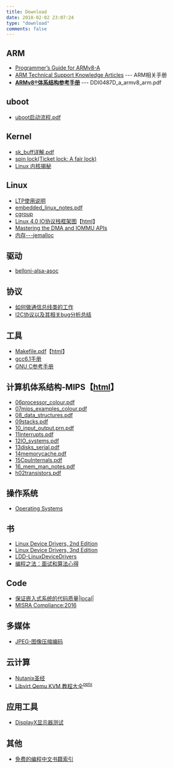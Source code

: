 ```yaml
---
title: Download
date: 2018-02-02 23:07:24
type: "download"
comments: false
---
```


## ARM
* [Programmer’s Guide for ARMv8-A](/downloads/arm/DEN0024A_v8_architecture_PG.pdf)
* [ARM Technical Support Knowledge Articles](http://infocenter.arm.com/help/basic/help.jsp?topic=/com.arm.doc.dui0204ic/CJAJIIGG.html) --- ARM相关手册
* **[ARMv8®体系结构参考手册](https://gitee.com/winddoing/docs/raw/master/arch/arm/DDI0487D_a_armv8_arm.pdf)** --- DDI0487D_a_armv8_arm.pdf

## uboot
* [uboot启动流程.pdf](/downloads/uboot/uboot启动流程.pdf)

## Kernel
* [sk_buff详解.pdf](/downloads/kernel/sk_buff详解.pdf)
* [spin lock(Ticket lock: A fair lock)](/downloads/kernel/spinlock/mcs.pdf)
* [Linux 内核揭秘](https://xinqiu.gitbooks.io/linux-insides-cn/content/index.html)

## Linux
* [LTP使用说明](/downloads/linux/LTP使用说明.doc)
* [embedded_linux_notes.pdf](/downloads/linux/embedded_linux_notes.pdf)
* [cgroup](/downloads/linux/Red_Hat_Enterprise_Linux-6-cgroup_Guide-zh-CN.pdf)
* [Linux 4.0 IO协议栈框架图](/downloads/linux/Linux-storage-stack-diagram_v4.0.png)【[html](https://www.thomas-krenn.com/de/wikiDE/images/b/ba/Linux-storage-stack-diagram_v4.0.png)】
* [Mastering the DMA and IOMMU APIs](/downloads/linux/DMA_and_IOMMU.pdf)
* [内存---jemalloc](linux/jemalloc.pdf)

## 驱动
* [belloni-alsa-asoc](/downloads/driver/alsa/belloni-alsa-asoc_0.pdf)

## 协议
* [如何做通信总线类的工作](/downloads/protocol/如何做通信总线类的工作.doc)
* [I2C协议以及其相关bug分析总结](/downloads/protocol/I2C协议以及其相关bug分析总结.docx)

## 工具
* [Makefile.pdf](/downloads/tools/Makefile.pdf)【[html](https://seisman.github.io/how-to-write-makefile/)】
* [gcc6.1手册](https://gcc.gnu.org/onlinedocs/gcc-6.1.0/gcc.pdf)
* [GNU C参考手册](https://www.gnu.org/software/gnu-c-manual/gnu-c-manual.pdf)

## 计算机体系结构-MIPS【[html](http://www0.cs.ucl.ac.uk/staff/electran/gc03/pdf/filelist.xml)】
* [06processor_colour.pdf](/downloads/computer_architecture/06processor_colour.pdf)
* [07mips_examples_colour.pdf](/downloads/computer_architecture/07mips_examples_colour.pdf)
* [08_data_structures.pdf](/downloads/computer_architecture/08_data_structures.pdf)
* [09stacks.pdf](/downloads/computer_architecture/09stacks.pdf)
* [10_input_output.prn.pdf](/downloads/computer_architecture/10_input_output.prn.pdf)
* [11interrupts.pdf](/downloads/computer_architecture/11interrupts.pdf)
* [12IO_systems.pdf](/downloads/computer_architecture/12IO_systems.pdf)
* [13disks_serial.pdf](/downloads/computer_architecture/13disks_serial.pdf)
* [14memorycache.pdf](/downloads/computer_architecture/14memorycache.pdf)
* [15CpuInternals.pdf](/downloads/computer_architecture/15CpuInternals.pdf)
* [16_mem_man_notes.pdf](/downloads/computer_architecture/16_mem_man_notes.pdf)
* [h02transistors.pdf](/downloads/computer_architecture/h02transistors.pdf)

## 操作系统
* [Operating Systems](http://cse.csusb.edu/tongyu/courses/cs460/notes/intro.php)

## 书
* [Linux Device Drivers, 2nd Edition](https://www.xml.com/ldd/chapter/book)
* [Linux Device Drivers, 3nd Edition](https://lwn.net/Kernel/LDD3/)
* [LDD-LinuxDeviceDrivers](https://github.com/gatieme/LDD-LinuxDeviceDrivers)
* [编程之法：面试和算法心得](https://github.com/julycoding/The-Art-Of-Programming-By-July/blob/master/ebook/zh/Readme.md)

## Code
* [保证嵌入式系统的代码质量](http://www-01.ibm.com/software/cn/rational/events/download/pdf/1123SH_3.pdf)|[local](docs/保证嵌入式系统的代码质量.pdf)|
* [MISRA Compliance:2016](https://www.misra.org.uk/LinkClick.aspx?fileticket=w_Syhpkf7xA%3D&tabid=57)

## 多媒体
* [JPEG-图像压缩编码](/downloads/jpeg/itu-t81.pdf)

## 云计算
* [Nutanix圣经](https://gitee.com/winddoing/docs/raw/master/clouds/nutanix/nutanix-bible-cn.pdf)
* [Libvirt Qemu KVM 教程大全](https://gitee.com/winddoing/docs/raw/master/libvirt/LibvirtQemuKVM.pdf)<sup>[pptx](files.cnblogs.com/popsuper1982/LibvirtQemuKVM.pptx)</sup>

## 应用工具

* [DisplayX显示器测试](tools/exe/DisplayX显示器测试.exe)


## 其他
* [免费的编程中文书籍索引](https://github.com/justjavac/free-programming-books-zh_CN)
